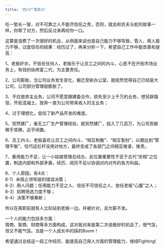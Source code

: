 ```yaml
---
title: '四川广聚其力'
---
```

吃一堑长一智，对不可靠之人不能尽信任之责，否则，就会和农夫与蛇的故事一样，你帮了对方，然后反过来再咬你一口。  

这算是浪费了一次很好的机会，从侧面来说也是自己能力不够导致，管人、用人能力不够，过度信任的结果：经历过了，再来分析一下，希望自己工作中能改善和提高：

1、老板奸诈，不信任任何人，老板乐于让员工之间的内斗，心思不在开拓市场业务上，有钱的纨绔富二代，为主要责任。

2、公司膨胀，当公司业务发生变化，搬迁至新办公室，就宛然觉得自己已经是大公司，公司部分管理层膨胀了。

3、不应放弃主业务，公司不愿意跟建委合作，损失至少上千万的业务，想另辟蹊径，开拓混凝土，放弃一直为公司带来收入的主业务；

4、过于理想化，低估了新产品开发的难度。

5、贸然建厂，毫无工厂生产管理经验，就贸然建厂，投入了几百万，为公司贡献微乎其微，近乎闲置。

6、员工内斗，老板喜欢让员工之间内斗，“相互制衡”、“相互掣肘”，以期达到“管理平衡”，恰巧这杠杆没用对地方，最终变成了各部门之间相互推诿，推责。

7、重用能力不足，让一小姑娘管理总经办，此位置重要性不亚于古代“丞相”之位置，制造内部和外部矛盾，经历、阅历不足以协调对内对外的各方利益。

8、个人原因，有4点：  
8-1）未阻止领导层的错误决策；  
8-2）用人问题；任用能力不足之人、信任不可信任之人、放任老板“心腹”之人；  
8-3）招聘筛选力度不够；  
8-4）决策不够果断；  

所以在离职前就有人立刻站到老板一边。并被针对，且欠薪不发。

一个人的能力包括多方面：  
情商、智商、财商等多方面构成，这对我对来是第二次说极好的机会了，很气馁，但又不能气馁。当是一个人成长中的踩的Boom！

希望通过总结这一段工作经历，能提高自己用人方面的管理能力，继续Fighting!